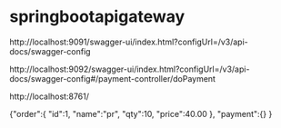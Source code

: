 # springbootapigateway


http://localhost:9091/swagger-ui/index.html?configUrl=/v3/api-docs/swagger-config

http://localhost:9092/swagger-ui/index.html?configUrl=/v3/api-docs/swagger-config#/payment-controller/doPayment

http://localhost:8761/


{"order":{
    "id":1,
    "name":"pr",
    "qty":10,
    "price":40.00
},
"payment":{}
}
